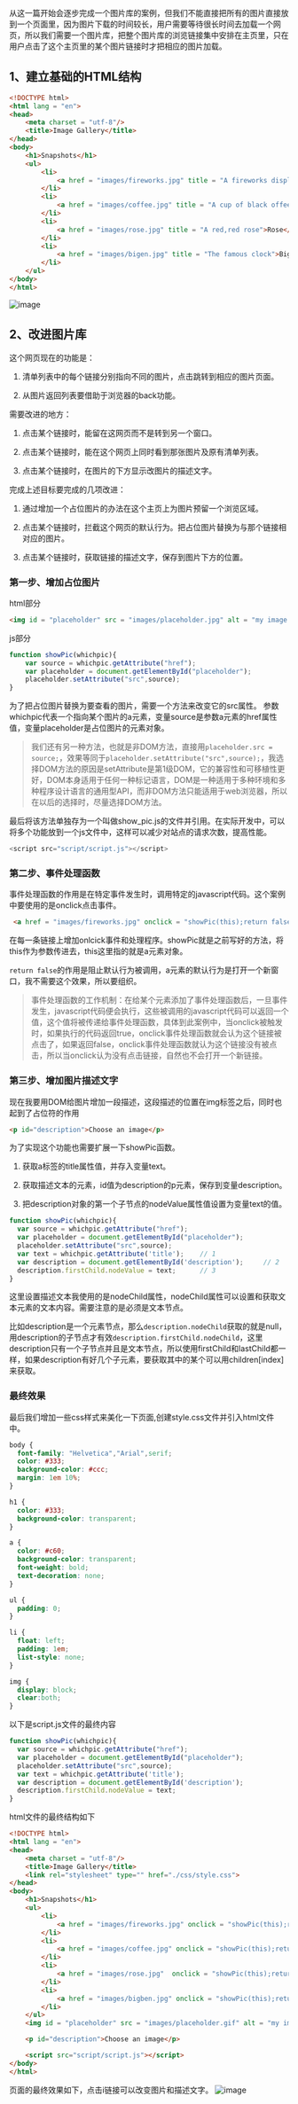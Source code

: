 从这一篇开始会逐步完成一个图片库的案例，但我们不能直接把所有的图片直接放到一个页面里，因为图片下载的时间较长，用户需要等待很长时间去加载一个网页，所以我们需要一个图片库，把整个图片库的浏览链接集中安排在主页里，只在用户点击了这个主页里的某个图片链接时才把相应的图片加载。

## 1、建立基础的HTML结构

```html
<!DOCTYPE html>
<html lang = "en">
<head>
    <meta charset = "utf-8"/>
    <title>Image Gallery</title>
</head>
<body>
    <h1>Snapshots</h1>
    <ul>
        <li>
            <a href = "images/fireworks.jpg" title = "A fireworks display">Fireworks</a>
        </li>
        <li>
            <a href = "images/coffee.jpg" title = "A cup of black offee">Coffee</a>
        </li>
        <li>
            <a href = "images/rose.jpg" title = "A red,red rose">Rose</a>
        </li>
        <li>
            <a href = "images/bigen.jpg" title = "The famous clock">Big Ben</a>
        </li>        
    </ul>
</body>
</html>
```

![image](http://upload-images.jianshu.io/upload_images/5140754-159984e01005f539?imageMogr2/auto-orient/strip%7CimageView2/2/w/1240)

## 2、改进图片库

这个网页现在的功能是：

1. 清单列表中的每个链接分别指向不同的图片，点击跳转到相应的图片页面。

2. 从图片返回列表要借助于浏览器的back功能。

需要改进的地方：

1. 点击某个链接时，能留在这网页而不是转到另一个窗口。

2. 点击某个链接时，能在这个网页上同时看到那张图片及原有清单列表。

3. 点击某个链接时，在图片的下方显示改图片的描述文字。

完成上述目标要完成的几项改进：

1. 通过增加一个占位图片的办法在这个主页上为图片预留一个浏览区域。

2. 点击某个链接时，拦截这个网页的默认行为。把占位图片替换为与那个链接相对应的图片。

3. 点击某个链接时，获取链接的描述文字，保存到图片下方的位置。


### 第一步、增加占位图片

html部分

```html
<img id = "placeholder" src = "images/placeholder.jpg" alt = "my image galley"/>
```

js部分

```js
function showPic(whichpic){
    var source = whichpic.getAttribute("href");
    var placeholder = document.getElementById("placeholder");
    placeholder.setAttribute("src",source);
}
```
为了把占位图片替换为要查看的图片，需要一个方法来改变它的src属性。
参数whichpic代表一个指向某个图片的a元素，变量source是参数a元素的href属性值，变量placeholder是占位图片的元素对象。

> 我们还有另一种方法，也就是非DOM方法，直接用`placeholder.src = source;`，效果等同于`placeholder.setAttribute("src",source);`，我选择DOM方法的原因是setAttribute是第1级DOM，它的兼容性和可移植性更好，DOM本身适用于任何一种标记语言，DOM是一种适用于多种环境和多种程序设计语言的通用型API，而非DOM方法只能适用于web浏览器，所以在以后的选择时，尽量选择DOM方法。


最后将该方法单独存为一个叫做show_pic.js的文件并引用。在实际开发中，可以将多个功能放到一个js文件中，这样可以减少对站点的请求次数，提高性能。

```js
<script src="script/script.js"></script>
```

### 第二步、事件处理函数

事件处理函数的作用是在特定事件发生时，调用特定的javascript代码。这个案例中要使用的是onclick点击事件。

```html
 <a href = "images/fireworks.jpg" onclick = "showPic(this);return false;" title = "A fireworks display">Fireworks</a>
```

在每一条链接上增加onlcick事件和处理程序。showPic就是之前写好的方法，将this作为参数传进去，this这里指的就是a元素对象。

`return false`的作用是阻止默认行为被调用，a元素的默认行为是打开一个新窗口，我不需要这个效果，所以要组织。

> 事件处理函数的工作机制：在给某个元素添加了事件处理函数后，一旦事件发生，javascript代码便会执行，这些被调用的javascript代码可以返回一个值，这个值将被传递给事件处理函数，具体到此案例中，当onclick被触发时，如果执行的代码返回true，onclick事件处理函数就会认为这个链接被点击了，如果返回false，onclick事件处理函数就认为这个链接没有被点击，所以当onclick认为没有点击链接，自然也不会打开一个新链接。

### 第三步、增加图片描述文字

现在我要用DOM给图片增加一段描述，这段描述的位置在img标签之后，同时也起到了占位符的作用

```html
<p id="description">Choose an image</p>
```

为了实现这个功能也需要扩展一下showPic函数。

1. 获取a标签的title属性值，并存入变量text。

2. 获取描述文本的元素，id值为description的p元素，保存到变量description。

3. 把description对象的第一个子节点的nodeValue属性值设置为变量text的值。

```js
function showPic(whichpic){
  var source = whichpic.getAttribute("href");
  var placeholder = document.getElementById("placeholder");
  placeholder.setAttribute("src",source);
  var text = whichpic.getAttribute('title');    // 1
  var description = document.getElementById('description');     // 2
  description.firstChild.nodeValue = text;      // 3
}
```

这里设置描述文本我使用的是nodeChild属性，nodeChild属性可以设置和获取文本元素的文本内容。需要注意的是必须是文本节点。

比如description是一个元素节点，那么`description.nodeChild`获取的就是null，用description的子节点才有效`description.firstChild.nodeChild`，这里description只有一个子节点并且是文本节点，所以使用firstChild和lastChild都一样，如果description有好几个子元素，要获取其中的某个可以用children[index]来获取。


### 最终效果

最后我们增加一些css样式来美化一下页面,创建style.css文件并引入html文件中。

```css
body {
  font-family: "Helvetica","Arial",serif;
  color: #333;
  background-color: #ccc;
  margin: 1em 10%;
}

h1 {
  color: #333;
  background-color: transparent; 
}

a {
  color: #c60;
  background-color: transparent;
  font-weight: bold;
  text-decoration: none;
}

ul {
  padding: 0;
}

li {
  float: left;
  padding: 1em;
  list-style: none;
}

img {
  display: block;
  clear:both;
}
```

以下是script.js文件的最终内容

```js
function showPic(whichpic){
  var source = whichpic.getAttribute("href");
  var placeholder = document.getElementById("placeholder");
  placeholder.setAttribute("src",source);
  var text = whichpic.getAttribute('title');
  var description = document.getElementById('description');
  description.firstChild.nodeValue = text;
}
```


html文件的最终结构如下

```html
<!DOCTYPE html>
<html lang = "en">
<head>
    <meta charset = "utf-8"/>
    <title>Image Gallery</title>
    <link rel="stylesheet" type="" href="./css/style.css">
</head>
<body>
    <h1>Snapshots</h1>
    <ul>
        <li>
            <a href = "images/fireworks.jpg" onclick = "showPic(this);return false;" title = "A fireworks display">Fireworks</a>
        </li>
        <li>
            <a href = "images/coffee.jpg" onclick = "showPic(this);return false;" title = "A cup of black offee">Coffee</a>
        </li>
        <li>
            <a href = "images/rose.jpg"  onclick = "showPic(this);return false;" title = "A red,red rose">Rose</a>
        </li>
        <li>
            <a href = "images/bigben.jpg" onclick = "showPic(this);return false;"  title = "The famous clock">Big Ben</a>
        </li>        
    </ul>
    <img id = "placeholder" src = "images/placeholder.gif" alt = "my image galley"/>

    <p id="description">Choose an image</p>

    <script src="script/script.js"></script>
</body>
</html>
```

页面的最终效果如下，点击i链接可以改变图片和描述文字。
![image](http://upload-images.jianshu.io/upload_images/5140754-1844bb7a65ebc8ed?imageMogr2/auto-orient/strip%7CimageView2/2/w/1240)
